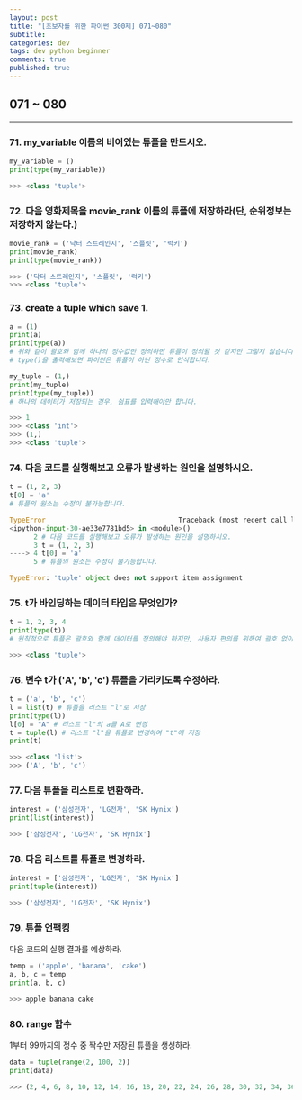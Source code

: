 ```yaml
---
layout: post
title: "[초보자를 위한 파이썬 300제] 071~080"
subtitle:
categories: dev
tags: dev python beginner
comments: true
published: true
---
```


## 071 ~ 080
---

### 71. my_variable 이름의 비어있는 튜플을 만드시오.

```python
my_variable = ()
print(type(my_variable))

>>> <class 'tuple'>
```

### 72. 다음 영화제목을 movie_rank 이름의 튜플에 저장하라(단, 순위정보는 저장하지 않는다.)

```python
movie_rank = ('닥터 스트레인지', '스플릿', '럭키')
print(movie_rank)
print(type(movie_rank))

>>> ('닥터 스트레인지', '스플릿', '럭키')
>>> <class 'tuple'>
```

### 73. create a tuple which save 1.

```python
a = (1)
print(a)
print(type(a))
# 위와 같이 괄호와 함께 하나의 정수값만 정의하면 튜플이 정의될 것 같지만 그렇지 않습니다.
# type()을 출력해보면 파이썬은 튜플이 아닌 정수로 인식합니다.

my_tuple = (1,)
print(my_tuple)
print(type(my_tuple))
# 하나의 데이터가 저장되는 경우, 쉼표를 입력해야만 합니다.

>>> 1
>>> <class 'int'>
>>> (1,)
>>> <class 'tuple'>
```

### 74. 다음 코드를 실행해보고 오류가 발생하는 원인을 설명하시오.

```python
t = (1, 2, 3)
t[0] = 'a'
# 튜플의 원소는 수정이 불가능합니다.
```
```python
TypeError                                 Traceback (most recent call last)
<ipython-input-30-ae33e7781bd5> in <module>()
      2 # 다음 코드를 실행해보고 오류가 발생하는 원인을 설명하시오.
      3 t = (1, 2, 3)
----> 4 t[0] = 'a'
      5 # 튜플의 원소는 수정이 불가능합니다.

TypeError: 'tuple' object does not support item assignment
```

### 75. t가 바인딩하는 데이터 타입은 무엇인가?

```python
t = 1, 2, 3, 4
print(type(t))
# 원칙적으로 튜플은 괄호와 함께 데이터를 정의해야 하지만, 사용자 편의를 위하여 괄호 없이도 동작합니다.

>>> <class 'tuple'>
```

### 76. 변수 t가 ('A', 'b', 'c') 튜플을 가리키도록 수정하라.

```python
t = ('a', 'b', 'c')
l = list(t) # 튜플을 리스트 "l"로 저장
print(type(l))
l[0] = "A" # 리스트 "l"의 a를 A로 변경
t = tuple(l) # 리스트 "l"을 튜플로 변경하여 "t"에 저장
print(t)

>>> <class 'list'>
>>> ('A', 'b', 'c')
```

### 77. 다음 튜플을 리스트로 변환하라.

```python
interest = ('삼성전자', 'LG전자', 'SK Hynix')
print(list(interest))

>>> ['삼성전자', 'LG전자', 'SK Hynix']
```

### 78. 다음 리스트를 튜플로 변경하라.

```python
interest = ['삼성전자', 'LG전자', 'SK Hynix']
print(tuple(interest))

>>> ('삼성전자', 'LG전자', 'SK Hynix')
```

### 79. 튜플 언팩킹

다음 코드의 실행 결과를 예상하라.

```python
temp = ('apple', 'banana', 'cake')
a, b, c = temp
print(a, b, c)

>>> apple banana cake
```

### 80. range 함수

1부터 99까지의 정수 중 짝수만 저장된 튜플을 생성하라.

```python
data = tuple(range(2, 100, 2))
print(data)

>>> (2, 4, 6, 8, 10, 12, 14, 16, 18, 20, 22, 24, 26, 28, 30, 32, 34, 36, 38, 40, 42, 44, 46, 48, 50, 52, 54, 56, 58, 60, 62, 64, 66, 68, 70, 72, 74, 76, 78, 80, 82, 84, 86, 88, 90, 92, 94, 96, 98)
```
